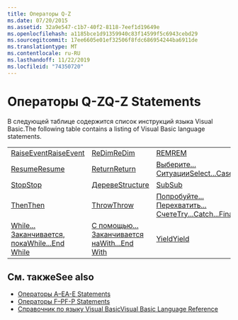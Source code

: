 ```yaml
---
title: Операторы Q-Z
ms.date: 07/20/2015
ms.assetid: 32a9e547-c1b7-40f2-8118-7eef1d19649e
ms.openlocfilehash: a1185bce1d91359940c83f14599f5c6943cebd29
ms.sourcegitcommit: 17ee6605e01ef32506f8fdc686954244ba6911de
ms.translationtype: MT
ms.contentlocale: ru-RU
ms.lasthandoff: 11/22/2019
ms.locfileid: "74350720"
---
```

# <a name="q-z-statements"></a><span data-ttu-id="439e2-102">Операторы Q-Z</span><span class="sxs-lookup"><span data-stu-id="439e2-102">Q-Z Statements</span></span>
<span data-ttu-id="439e2-103">В следующей таблице содержится список инструкций языка Visual Basic.</span><span class="sxs-lookup"><span data-stu-id="439e2-103">The following table contains a listing of Visual Basic language statements.</span></span>  
  
|||||  
|---|---|---|---|  
|[<span data-ttu-id="439e2-104">RaiseEvent</span><span class="sxs-lookup"><span data-stu-id="439e2-104">RaiseEvent</span></span>](../../../visual-basic/language-reference/statements/raiseevent-statement.md)|[<span data-ttu-id="439e2-105">ReDim</span><span class="sxs-lookup"><span data-stu-id="439e2-105">ReDim</span></span>](../../../visual-basic/language-reference/statements/redim-statement.md)|[<span data-ttu-id="439e2-106">REM</span><span class="sxs-lookup"><span data-stu-id="439e2-106">REM</span></span>](../../../visual-basic/language-reference/statements/rem-statement.md)|[<span data-ttu-id="439e2-107">RemoveHandler</span><span class="sxs-lookup"><span data-stu-id="439e2-107">RemoveHandler</span></span>](../../../visual-basic/language-reference/statements/removehandler-statement.md)|  
|[<span data-ttu-id="439e2-108">Resume</span><span class="sxs-lookup"><span data-stu-id="439e2-108">Resume</span></span>](../../../visual-basic/language-reference/statements/resume-statement.md)|[<span data-ttu-id="439e2-109">Return</span><span class="sxs-lookup"><span data-stu-id="439e2-109">Return</span></span>](../../../visual-basic/language-reference/statements/return-statement.md)|[<span data-ttu-id="439e2-110">Выберите... Ситуации</span><span class="sxs-lookup"><span data-stu-id="439e2-110">Select...Case</span></span>](../../../visual-basic/language-reference/statements/select-case-statement.md)|[<span data-ttu-id="439e2-111">Set</span><span class="sxs-lookup"><span data-stu-id="439e2-111">Set</span></span>](../../../visual-basic/language-reference/statements/set-statement.md)|  
|[<span data-ttu-id="439e2-112">Stop</span><span class="sxs-lookup"><span data-stu-id="439e2-112">Stop</span></span>](../../../visual-basic/language-reference/statements/stop-statement.md)|[<span data-ttu-id="439e2-113">Дереве</span><span class="sxs-lookup"><span data-stu-id="439e2-113">Structure</span></span>](../../../visual-basic/language-reference/statements/structure-statement.md)|[<span data-ttu-id="439e2-114">Sub</span><span class="sxs-lookup"><span data-stu-id="439e2-114">Sub</span></span>](../../../visual-basic/language-reference/statements/sub-statement.md)|[<span data-ttu-id="439e2-115">SyncLock</span><span class="sxs-lookup"><span data-stu-id="439e2-115">SyncLock</span></span>](../../../visual-basic/language-reference/statements/synclock-statement.md)|  
|[<span data-ttu-id="439e2-116">Then</span><span class="sxs-lookup"><span data-stu-id="439e2-116">Then</span></span>](../../../visual-basic/language-reference/statements/then-statement.md)|[<span data-ttu-id="439e2-117">Throw</span><span class="sxs-lookup"><span data-stu-id="439e2-117">Throw</span></span>](../../../visual-basic/language-reference/statements/throw-statement.md)|[<span data-ttu-id="439e2-118">Попробуйте... Перехватить... Счете</span><span class="sxs-lookup"><span data-stu-id="439e2-118">Try...Catch...Finally</span></span>](../../../visual-basic/language-reference/statements/try-catch-finally-statement.md)|[<span data-ttu-id="439e2-119">Using</span><span class="sxs-lookup"><span data-stu-id="439e2-119">Using</span></span>](../../../visual-basic/language-reference/statements/using-statement.md)|  
|[<span data-ttu-id="439e2-120">While... Заканчивается, пока</span><span class="sxs-lookup"><span data-stu-id="439e2-120">While...End While</span></span>](../../../visual-basic/language-reference/statements/while-end-while-statement.md)|[<span data-ttu-id="439e2-121">С помощью... Заканчивается на</span><span class="sxs-lookup"><span data-stu-id="439e2-121">With...End With</span></span>](../../../visual-basic/language-reference/statements/with-end-with-statement.md)|[<span data-ttu-id="439e2-122">Yield</span><span class="sxs-lookup"><span data-stu-id="439e2-122">Yield</span></span>](../../../visual-basic/language-reference/statements/yield-statement.md)||  
  
## <a name="see-also"></a><span data-ttu-id="439e2-123">См. также</span><span class="sxs-lookup"><span data-stu-id="439e2-123">See also</span></span>

- [<span data-ttu-id="439e2-124">Операторы A–E</span><span class="sxs-lookup"><span data-stu-id="439e2-124">A-E Statements</span></span>](../../../visual-basic/language-reference/statements/a-e-statements.md)
- [<span data-ttu-id="439e2-125">Операторы F–P</span><span class="sxs-lookup"><span data-stu-id="439e2-125">F-P Statements</span></span>](../../../visual-basic/language-reference/statements/f-p-statements.md)
- [<span data-ttu-id="439e2-126">Справочник по языку Visual Basic</span><span class="sxs-lookup"><span data-stu-id="439e2-126">Visual Basic Language Reference</span></span>](../../../visual-basic/language-reference/index.md)
